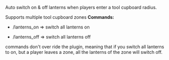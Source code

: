 Auto switch on & off lanterns when players enter a tool cupboard radius.

Supports multiple tool cupboard zones
**Commands:**

- /lanterns_on => switch all lanterns on

- /lanterns_off => switch all lanterns off

commands don't over ride the plugin, meaning that if you switch all lanterns to on, but a player leaves a zone, all the lanterns of the zone will switch off.